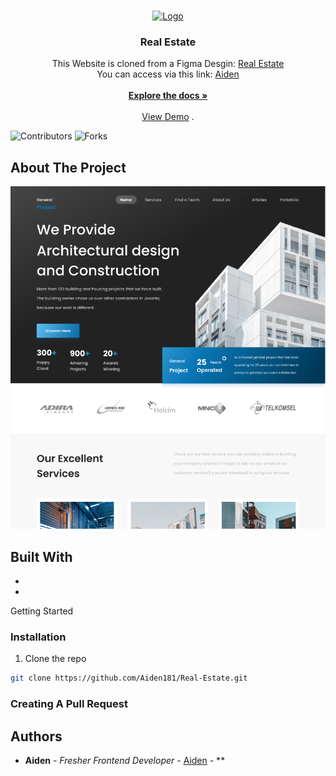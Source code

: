 <br/>
<p align="center">
  <a href="https://github.com/Aiden181/Real-Estate">
    <img src="images/logo.png" alt="Logo" width="80" height="80">
  </a>

  <h3 align="center">Real Estate</h3>

  <p align="center">
    This Website is cloned from a Figma Desgin: <a href="https://www.figma.com/file/gRfSkOKlkyWOaodtTJwllY/Real-Estate-Website-Landing-Page-(Community)?node-id=14%3A89">Real Estate</a>
<br/>
You can access via this link: <a href="https://aiden181.github.io/Real-Estate/">Aiden</a>
    <br/>
    <br/>
    <a href="https://github.com/Aiden181/Real-Estate"><strong>Explore the docs »</strong></a>
    <br/>
    <br/>
    <a href="https://github.com/Aiden181/Real-Estate">View Demo</a>
    .
  </p>
</p>

![Contributors](https://img.shields.io/github/contributors/Aiden181/Real-Estate?color=dark-green) ![Forks](https://img.shields.io/github/forks/Aiden181/Real-Estate?style=social) 

## About The Project

![Screen Shot](images/screenshot.png)


## Built With



<ul>
  <li><i class="fa fa-html5" aria-hidden="true"></i></li>
  <li><i class="fa fa-css3" aria-hidden="true"></i></li>
</ul


## Getting Started


### Installation

1. Clone the repo

```sh
git clone https://github.com/Aiden181/Real-Estate.git
```

### Creating A Pull Request



## Authors

* **Aiden** - *Fresher Frontend Developer* - [Aiden](https://github.com/Aiden181) - **

